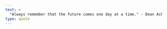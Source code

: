 ```yaml
---
text: >
  "Always remember that the future comes one day at a time." - Dean Acheson
type: quote
---
```

